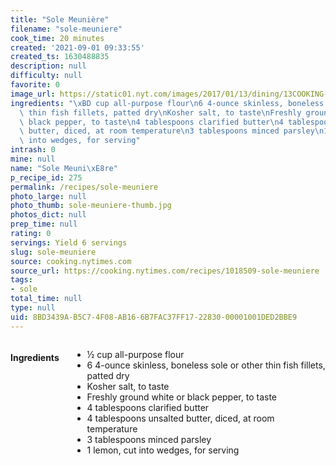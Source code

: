 ```yaml
---
title: "Sole Meunière"
filename: "sole-meuniere"
cook_time: 20 minutes
created: '2021-09-01 09:33:55'
created_ts: 1630488835
description: null
difficulty: null
favorite: 0
image_url: https://static01.nyt.com/images/2017/01/13/dining/13COOKING-SOLE-MEUNIERE2/13COOKING-SOLE-MEUNIERE2-videoHpMedium.jpg
ingredients: "\xBD cup all-purpose flour\n6 4-ounce skinless, boneless sole or other\
  \ thin fish fillets, patted dry\nKosher salt, to taste\nFreshly ground white or\
  \ black pepper, to taste\n4 tablespoons clarified butter\n4 tablespoons unsalted\
  \ butter, diced, at room temperature\n3 tablespoons minced parsley\n1 lemon, cut\
  \ into wedges, for serving"
intrash: 0
mine: null
name: "Sole Meuni\xE8re"
p_recipe_id: 275
permalink: /recipes/sole-meuniere
photo_large: null
photo_thumb: sole-meuniere-thumb.jpg
photos_dict: null
prep_time: null
rating: 0
servings: Yield 6 servings
slug: sole-meuniere
source: cooking.nytimes.com
source_url: https://cooking.nytimes.com/recipes/1018509-sole-meuniere
tags:
- sole
total_time: null
type: null
uid: 8BD3439A-B5C7-4F08-AB16-6B7FAC37FF17-22830-00001001DED2BBE9
---
```

<div class="large-8 medium-7 columns" id="writeup">	</div><!-- #writeup -->
</div><!-- #row-one -->
<div class="row" id="row-two">	<div class="medium-4 small-5 columns" id="ingredients"><h4>Ingredients</h4><div class="box box-ingredients content"><ul>
<li>½ cup all-purpose flour</li>
<li>6 4-ounce skinless, boneless sole or other thin fish fillets, patted dry</li>
<li>Kosher salt, to taste</li>
<li>Freshly ground white or black pepper, to taste</li>
<li>4 tablespoons clarified butter</li>
<li>4 tablespoons unsalted butter, diced, at room temperature</li>
<li>3 tablespoons minced parsley</li>
<li>1 lemon, cut into wedges, for serving</li>
</ul>
</div>	</div>	<div class="medium-6 small-7 columns" id="directions">	</div>